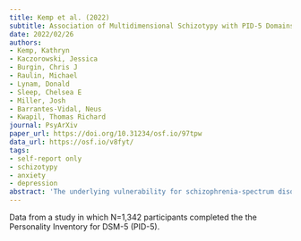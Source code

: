```yaml
---
title: Kemp et al. (2022)
subtitle: Association of Multidimensional Schizotypy with PID-5 Domains and Facets
date: 2022/02/26
authors:
- Kemp, Kathryn
- Kaczorowski, Jessica
- Burgin, Chris J
- Raulin, Michael
- Lynam, Donald
- Sleep, Chelsea E
- Miller, Josh
- Barrantes-Vidal, Neus
- Kwapil, Thomas Richard
journal: PsyArXiv
paper_url: https://doi.org/10.31234/osf.io/97tpw
data_url: https://osf.io/v8fyt/
tags:
- self-report only
- schizotypy
- anxiety
- depression
abstract: 'The underlying vulnerability for schizophrenia-spectrum disorders is expressed across a continuum of clinical and subclinical symptoms and impairment referred to as schizotypy. Schizotypy is a multidimensional construct with positive, negative, and disorganized dimensions. Models of pathological personality provide useful frameworks for assessing the multidimensional structure of schizotypy. The present study examined the association of positive, negative, and disorganized schizotypy with pathological personality traits and facets assessed by the Personality Inventory for DSM-5 (PID-5) in 1,342 young adults. As hypothesized, positive schizotypy was largely associated with the PID-5 psychoticism domain and facets, negative schizotypy was primarily associated with the detachment domain and facets and the restricted affectivity facet, and disorganized schizotypy’s strongest associations were with the distractibility and eccentricity facets and the negative affect domain. Negative schizotypy was differentiated from the other two schizotypy dimensions in its pattern of correlations with the PID-5 domains and facets. As expected, positive and disorganized schizotypy exhibited a moderate degree of similarity in their associations. Overall, the PID-5 domains accounted for approximately half of the variance in each of the schizotypy dimensions, and the PID-5 facets accounted for upwards of 2/3rds of the variance in each schizotypy dimension. The associations among the schizotypy and PID-5 measures did not appear to reflect highly redundant items across the measures. We conclude by providing regression-based algorithms for computing positive, negative, and disorganized schizotypy scores based on the PID-5 facets.'
---
```


Data from a study in which N=1,342 participants completed the the Personality Inventory for DSM-5 (PID-5).
